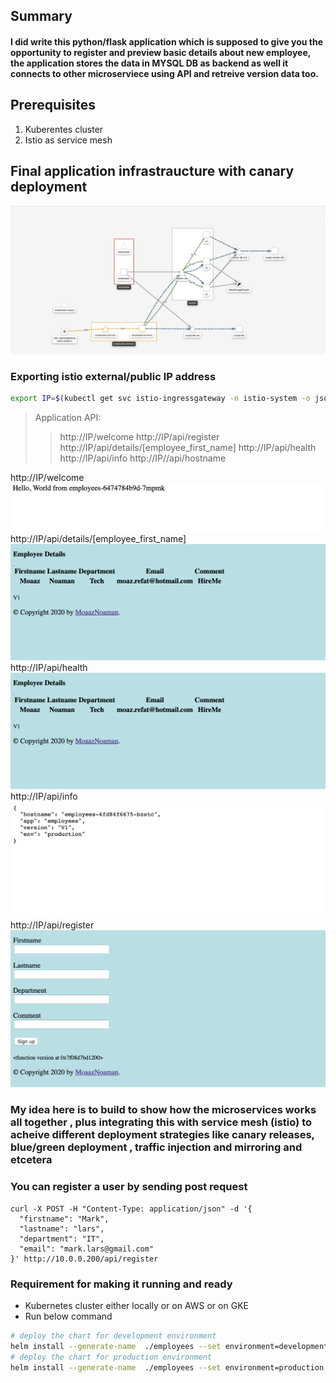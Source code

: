 ## Summary
#### I did write this python/flask application which is supposed to give you the opportunity to register and preview basic details about new employee, the application stores the data in MYSQL DB as backend as well it connects to other microserviece using API and retreive version data too. 

## Prerequisites
1. Kuberentes cluster 
2. Istio as service mesh 

## Final application infrastraucture with canary deployment
![Pipeline demo](../files/app-infra-canary-output.png) 

### Exporting istio external/public IP address
```bash
export IP=$(kubectl get svc istio-ingressgateway -n istio-system -o jsonpath='{.status.loadBalancer.ingress[0].ip}')
```
> Application API:
>> http://IP/welcome 
>> http://IP/api/register
>> http://IP/api/details/[employee_first_name]
>> http://IP/api/health
>> http://IP/api/info 
>> http://IP//api/hostname 
  
http://IP/welcome 
![welcome page](../files/api-welcome.png) 
http://IP/api/details/[employee_first_name]
![details page](../files/api-details.png) 
 http://IP/api/health
![health page](../files/api-details.png) 
http://IP/api/info 
![info page](../files/api-info.png)
http://IP/api/register
![register page](../files/register-page.png)

### My idea here is to build to show how the microservices works all together , plus integrating this with service mesh (istio) to acheive different deployment strategies like canary releases, blue/green deployment , traffic injection and mirroring and etcetera

### You can register a user by sending post request 
```
curl -X POST -H "Content-Type: application/json" -d '{
  "firstname": "Mark",
  "lastname": "lars",
  "department": "IT",
  "email": "mark.lars@gmail.com"
}' http://10.0.0.200/api/register
```

### Requirement for making it running and ready
- Kubernetes cluster either locally or on AWS or on GKE
- Run below command 
```bash
# deploy the chart for development environment 
helm install --generate-name  ./employees --set environment=development
# deploy the chart for production environment 
helm install --generate-name  ./employees --set environment=production
```